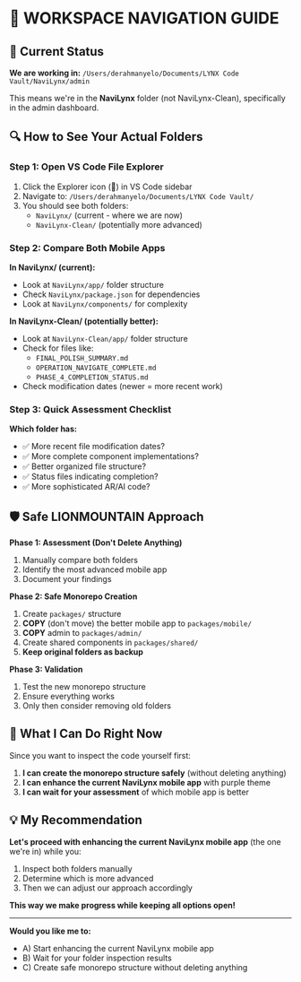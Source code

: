 # 🎯 WORKSPACE NAVIGATION GUIDE

## 📍 **Current Status**

**We are working in:** `/Users/derahmanyelo/Documents/LYNX Code Vault/NaviLynx/admin`

This means we're in the **NaviLynx** folder (not NaviLynx-Clean), specifically in the admin dashboard.

## 🔍 **How to See Your Actual Folders**

### **Step 1: Open VS Code File Explorer**
1. Click the Explorer icon (📁) in VS Code sidebar
2. Navigate to: `/Users/derahmanyelo/Documents/LYNX Code Vault/`
3. You should see both folders:
   - `NaviLynx/` (current - where we are now)
   - `NaviLynx-Clean/` (potentially more advanced)

### **Step 2: Compare Both Mobile Apps**

**In NaviLynx/ (current):**
- Look at `NaviLynx/app/` folder structure
- Check `NaviLynx/package.json` for dependencies
- Look at `NaviLynx/components/` for complexity

**In NaviLynx-Clean/ (potentially better):**
- Look at `NaviLynx-Clean/app/` folder structure  
- Check for files like:
  - `FINAL_POLISH_SUMMARY.md`
  - `OPERATION_NAVIGATE_COMPLETE.md`
  - `PHASE_4_COMPLETION_STATUS.md`
- Check modification dates (newer = more recent work)

### **Step 3: Quick Assessment Checklist**

**Which folder has:**
- ✅ More recent file modification dates?
- ✅ More complete component implementations?
- ✅ Better organized file structure?
- ✅ Status files indicating completion?
- ✅ More sophisticated AR/AI code?

## 🛡️ **Safe LIONMOUNTAIN Approach**

**Phase 1: Assessment (Don't Delete Anything)**
1. Manually compare both folders
2. Identify the most advanced mobile app
3. Document your findings

**Phase 2: Safe Monorepo Creation**
1. Create `packages/` structure 
2. **COPY** (don't move) the better mobile app to `packages/mobile/`
3. **COPY** admin to `packages/admin/`
4. Create shared components in `packages/shared/`
5. **Keep original folders as backup**

**Phase 3: Validation**
1. Test the new monorepo structure
2. Ensure everything works
3. Only then consider removing old folders

## 🚀 **What I Can Do Right Now**

Since you want to inspect the code yourself first:

1. **I can create the monorepo structure safely** (without deleting anything)
2. **I can enhance the current NaviLynx mobile app** with purple theme
3. **I can wait for your assessment** of which mobile app is better

## 💡 **My Recommendation**

**Let's proceed with enhancing the current NaviLynx mobile app** (the one we're in) while you:
1. Inspect both folders manually
2. Determine which is more advanced
3. Then we can adjust our approach accordingly

**This way we make progress while keeping all options open!**

---

**Would you like me to:**
- A) Start enhancing the current NaviLynx mobile app
- B) Wait for your folder inspection results
- C) Create safe monorepo structure without deleting anything

